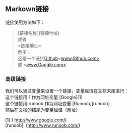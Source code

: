 ## Markown链接
链接使用方法如下：  
> \[链接名称\]\(链接地址\)  
> 或者  
> \<链接地址\>  
例子：  
> 这是一个链接[Github](www.Github.com)<www.Github.com>   
> 或 <www.Google.com>  
### 高级链接
我们可以通过变量来设置一个链接，变量赋值在文档末尾进行：  
这个链接用 1 作为网址变量 [Google][1]  
这个链接用 runoob 作为网址变量 [Runoob][runoob]  
然后在文档的结尾为变量赋值（网址） 

[1]:( http://www.google.com/)  
[runoob]: (http://www.runoob.com/)  
